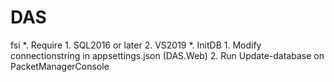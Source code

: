 # DAS
fsi
*. Require
	1. SQL2016 or later
	2. VS2019
*. InitDB
	1. Modify connectionstring in appsettings.json (DAS.Web)
	2. Run Update-database on PacketManagerConsole